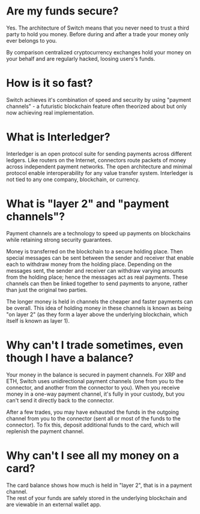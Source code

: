 # Are my funds secure?
Yes. The architecture of Switch means that you never need to trust a third party to hold you money. Before during and after a trade your money only ever belongs to you.

By comparison centralized cryptocurrency exchanges hold your money on your behalf and are regularly hacked, loosing users's funds.

# How is it so fast?
Switch achieves it's combination of speed and security by using "payment channels" - a futuristic blockchain feature often theorized about but only now achieving real implementation.

# What is Interledger?
Interledger is an open protocol suite for sending payments across different ledgers. Like routers on the Internet, connectors route packets of money across independent payment networks. The open architecture and minimal protocol enable interoperability for any value transfer system. Interledger is not tied to any one company, blockchain, or currency. 

# What is "layer 2" and "payment channels"?
Payment channels are a technology to speed up payments on blockchains while retaining strong security guarantees.

Money is transferred on the blockchain to a secure holding place. Then special messages can be sent between the sender and receiver that enable each to withdraw money from the holding place. Depending on the messages sent, the sender and receiver can withdraw varying amounts from the holding place; hence the messages act as real payments. These channels can then be linked together to send payments to anyone, rather than just the original two parties.

The longer money is held in channels the cheaper and faster payments can be overall. This idea of holding money in these channels is known as being "on layer 2" (as they form a layer above the underlying blockchain, which itself is known as layer 1).

# Why can't I trade sometimes, even though I have a balance?
Your money in the balance is secured in payment channels. For XRP and ETH, Switch uses unidirectional payment channels (one from you to the connector, and another from the connector to you). When you receive money in a one-way payment channel, it's fully in your custody, but you can't send it directly back to the connector. 

After a few trades, you may have exhausted the funds in the outgoing channel from you to the connector (sent all or most of the funds to the connector). To fix this, deposit additional funds to the card, which will replenish the payment channel.

# Why can't I see all my money on a card?
The card balance shows how much is held in "layer 2", that is in a payment channel.  
The rest of your funds are safely stored in the underlying blockchain and are viewable in an external wallet app.
